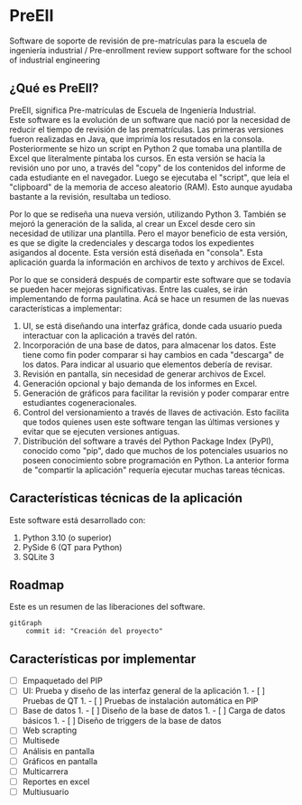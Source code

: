 # PreEII

Software de soporte de revisión de pre-matrículas para la escuela de ingeniería industrial
/
Pre-enrollment review support software for the school of industrial engineering

## ¿Qué es PreEII?

PreEII, significa Pre-matrículas de Escuela de Ingeniería Industrial.  
Este software es la evolución de un software que nació por la necesidad
de reducir el tiempo de revisión de las prematrículas. Las primeras
versiones fueron realizadas en Java, que imprimía los resutados en la consola.
Posteriormente se hizo un script en Python 2 que tomaba una plantilla de Excel
que literalmente pintaba los cursos. En esta versión se hacía la revisión uno
por uno, a través del "copy" de los contenidos del informe de cada estudiante
en el navegador. Luego se ejecutaba el "script", que leía el "clipboard" de la
memoria de acceso aleatorio (RAM). Esto aunque ayudaba bastante a la revisión,
resultaba un tedioso.

Por lo que se rediseña una nueva versión, utilizando Python 3. También se mejoró
la generación de la salida, al crear un Excel desde cero sin necesidad de
utilizar una plantilla. Pero el mayor beneficio de esta versión, es que se
digite la credenciales y descarga todos los expedientes asigandos al docente.
Esta versión está diseñada en "consola". Esta aplicación guarda la información
en archivos de texto y archivos de Excel.

Por lo que se considerá después de compartir este software que se todavía se
pueden hacer mejoras significativas. Entre las cuales, se irán implementando
de forma paulatina. Acá se hace un resumen de las nuevas características a
implementar:

1. UI, se está diseñando una interfaz gráfica, donde cada usuario pueda interactuar
   con la aplicación a través del ratón.
2. Incorporación de una base de datos, para almacenar los datos. Este tiene como
   fin poder comparar si hay cambios en cada "descarga" de los datos. Para indicar
   al usuario que elementos debería de revisar.
3. Revisión en pantalla, sin necesidad de generar archivos de Excel.
4. Generación opcional y bajo demanda de los informes en Excel.
5. Generación de gráficos para facilitar la revisión y poder comparar entre estudiantes
   cogeneracionales.
6. Control del versionamiento a través de llaves de activación. Esto facilita que todos
   quienes usen este software tengan las últimas versiones y evitar que se ejecuten
   versiones antiguas.
7. Distribución del software a través del Python Package Index (PyPI), conocido como "pip",
   dado que muchos de los potenciales usuarios no poseen conocimiento sobre programación
   en Python. La anterior forma de "compartir la aplicación" requería ejecutar muchas
   tareas técnicas.

## Características técnicas de la aplicación

Este software está desarrollado con:

1. Python 3.10 (o superior)
2. PySide 6 (QT para Python)
3. SQLite 3

## Roadmap

Este es un resumen de las liberaciones del software.

```mermaid
gitGraph
    commit id: "Creación del proyecto"
```

## Características por implementar

- [ ] Empaquetado del PIP
- [ ] UI: Prueba y diseño de las interfaz general de la aplicación
    1.
        - [ ] Pruebas de QT
    1.
        - [ ] Pruebas de instalación automática en PIP
- [ ] Base de datos
    1.
        - [ ] Diseño de la base de datos
    1.
        - [ ] Carga de datos básicos
    1.
        - [ ] Diseño de triggers de la base de datos
- [ ] Web scrapting
- [ ] Multisede
- [ ] Análisis en pantalla
- [ ] Gráficos en pantalla
- [ ] Multicarrera
- [ ] Reportes en excel
- [ ] Multiusuario
